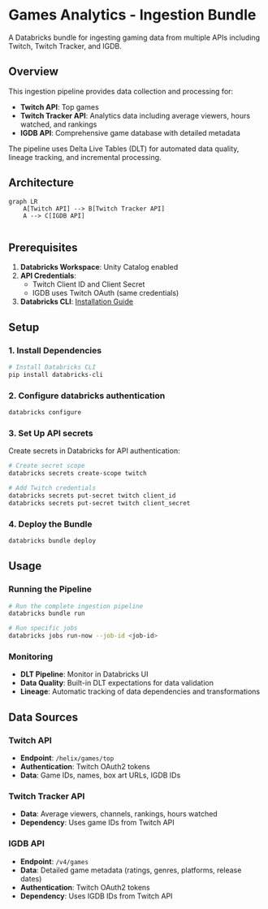 # Games Analytics - Ingestion Bundle

A Databricks bundle for ingesting gaming data from multiple APIs including Twitch, Twitch Tracker, and IGDB.

## Overview

This ingestion pipeline provides data collection and processing for:
- **Twitch API**: Top games
- **Twitch Tracker API**: Analytics data including average viewers, hours watched, and rankings
- **IGDB API**: Comprehensive game database with detailed metadata

The pipeline uses Delta Live Tables (DLT) for automated data quality, lineage tracking, and incremental processing.

## Architecture

```mermaid
graph LR
    A[Twitch API] --> B[Twitch Tracker API]
    A --> C[IGDB API]
    
```

## Prerequisites

1. **Databricks Workspace**: Unity Catalog enabled
2. **API Credentials**:
   - Twitch Client ID and Client Secret
   - IGDB uses Twitch OAuth (same credentials)
3. **Databricks CLI**: [Installation Guide](https://docs.databricks.com/dev-tools/cli/databricks-cli.html)

## Setup

### 1. Install Dependencies
```bash
# Install Databricks CLI
pip install databricks-cli
```

### 2. Configure databricks authentication
```bash
databricks configure
```

### 3. Set Up API secrets
Create secrets in Databricks for API authentication:
```bash
# Create secret scope
databricks secrets create-scope twitch

# Add Twitch credentials
databricks secrets put-secret twitch client_id
databricks secrets put-secret twitch client_secret
```

### 4. Deploy the Bundle
```bash
databricks bundle deploy 
```

## Usage

### Running the Pipeline
```bash
# Run the complete ingestion pipeline
databricks bundle run

# Run specific jobs
databricks jobs run-now --job-id <job-id>
```

### Monitoring
- **DLT Pipeline**: Monitor in Databricks UI
- **Data Quality**: Built-in DLT expectations for data validation
- **Lineage**: Automatic tracking of data dependencies and transformations

## Data Sources

### Twitch API
- **Endpoint**: `/helix/games/top`
- **Authentication**: Twitch OAuth2 tokens
- **Data**: Game IDs, names, box art URLs, IGDB IDs

### Twitch Tracker API  
- **Data**: Average viewers, channels, rankings, hours watched
- **Dependency**: Uses game IDs from Twitch API

### IGDB API
- **Endpoint**: `/v4/games`
- **Data**: Detailed game metadata (ratings, genres, platforms, release dates)
- **Authentication**: Twitch OAuth2 tokens
- **Dependency**: Uses IGDB IDs from Twitch API
